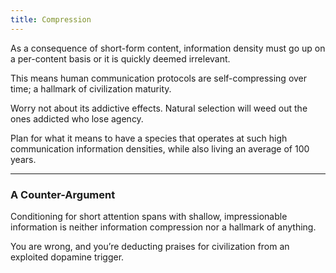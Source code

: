 ```yaml
---
title: Compression
---
```


As a consequence of short-form content, information density must go up on a per-content basis or it is quickly deemed irrelevant.

This means human communication protocols are self-compressing over time; a hallmark of civilization maturity.

Worry not about its addictive effects. Natural selection will weed out the ones addicted who lose agency.

Plan for what it means to have a species that operates at such high communication information densities, while also living an average of 100 years.

---

### A Counter-Argument

Conditioning for short attention spans with shallow, impressionable information is neither information compression nor a hallmark of anything.

You are wrong, and you’re deducting praises for civilization from an exploited dopamine trigger.
